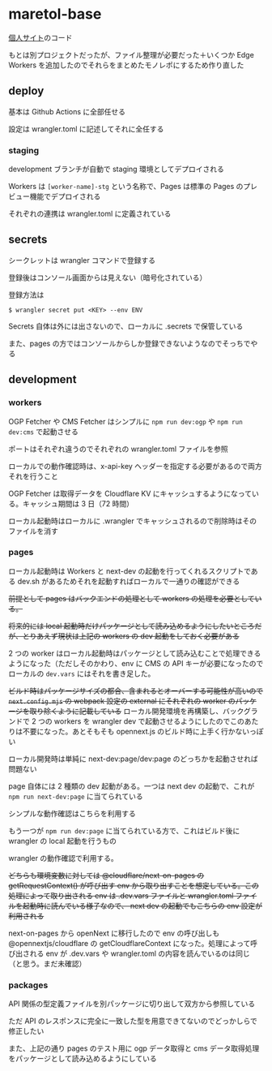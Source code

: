 # maretol-base

[個人サイト](https://www.maretol.xyz)のコード

もとは別プロジェクトだったが、ファイル整理が必要だった＋いくつか Edge Workers を追加したのでそれらをまとめたモノレポにするため作り直した

## deploy

基本は Github Actions に全部任せる

設定は wrangler.toml に記述してそれに全任する

### staging

development ブランチが自動で staging 環境としてデプロイされる

Workers は `[worker-name]-stg` という名称で、Pages は標準の Pages のプレビュー機能でデプロイされる

それぞれの連携は wrangler.toml に定義されている

## secrets

シークレットは wrangler コマンドで登録する

登録後はコンソール画面からは見えない（暗号化されている）

登録方法は

```
$ wrangler secret put <KEY> --env ENV
```

Secrets 自体は外には出さないので、ローカルに .secrets で保管している

また、pages の方ではコンソールからしか登録できないようなのでそっちでやる

## development

### workers

OGP Fetcher や CMS Fetcher はシンプルに `npm run dev:ogp` や `npm run dev:cms` で起動させる

ポートはそれぞれ違うのでそれぞれの wrangler.toml ファイルを参照

ローカルでの動作確認時は、x-api-key ヘッダーを指定する必要があるので両方それを行うこと

OGP Fetcher は取得データを Cloudflare KV にキャッシュするようになっている。キャッシュ期間は 3 日（72 時間）

ローカル起動時はローカルに .wrangler でキャッシュされるので削除時はそのファイルを消す

### pages

ローカル起動時は Workers と next-dev の起動を行ってくれるスクリプトである dev.sh があるためそれを起動すればローカルで一通りの確認ができる

~~前提として pages はバックエンドの処理として workers の処理を必要としている。~~

~~将来的には local 起動時だけパッケージとして読み込めるようにしたいところだが、とりあえず現状は上記の workers の dev 起動をしておく必要がある~~

2 つの worker はローカル起動時はパッケージとして読み込むことで処理できるようになった（ただしそのかわり、env に CMS の API キーが必要になったのでローカルの `dev.vars` にはそれを書き足した。

~~ビルド時はパッケージサイズの都合、含まれるとオーバーする可能性が高いので `next.config.mjs` の webpack 設定の external にそれぞれの worker のパッケージを取り除くように記載している~~ ローカル開発環境を再構築し、バックグランドで 2 つの workers を wrangler dev で起動させるようにしたのでこのあたりは不要になった。あとそもそも opennext.js のビルド時に上手く行かないっぽい

ローカル開発時は単純に next-dev:page/dev:page のどっちかを起動させれば問題ない

page 自体には 2 種類の dev 起動がある。一つは next dev の起動で、これが `npm run next-dev:page` に当てられている

シンプルな動作確認はこちらを利用する

もう一つが `npm run dev:page` に当てられている方で、これはビルド後に wrangler の local 起動を行うもの

wrangler の動作確認で利用する。

~~どちらも環境変数に対しては @cloudflare/next-on-pages の getRequestContext() が呼び出す env から取り出すことを想定している。この処理によって取り出される env は .dev.vars ファイルと wrangler.toml ファイルを起動時に読んでいる様子なので、 next dev の起動でもこちらの env 設定が利用される~~

next-on-pages から openNext に移行したので env の呼び出しも @opennextjs/cloudflare の getCloudflareContext になった。処理によって呼び出される env が .dev.vars や wrangler.toml の内容を読んでいるのは同じ（と思う。まだ未確認）

### packages

API 関係の型定義ファイルを別パッケージに切り出して双方から参照している

ただ API のレスポンスに完全に一致した型を用意できてないのでどっかしらで修正したい

また、上記の通り pages のテスト用に ogp データ取得と cms データ取得処理をパッケージとして読み込めるようにしている
